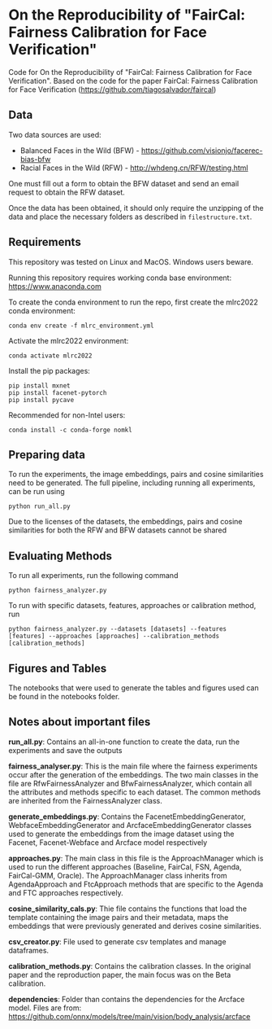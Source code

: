 ﻿# On the Reproducibility of "FairCal: Fairness Calibration for Face Verification"

Code for On the Reproducibility of "FairCal: Fairness Calibration for Face Verification". Based on the code for the paper FairCal: Fairness Calibration for Face Verification (https://github.com/tiagosalvador/faircal)

## Data

Two data sources are used:
- Balanced Faces in the Wild (BFW) - https://github.com/visionjo/facerec-bias-bfw
- Racial Faces in the Wild (RFW) - http://whdeng.cn/RFW/testing.html

One must fill out a form to obtain the BFW dataset and send an email request to obtain the RFW dataset.

Once the data has been obtained, it should only require the unzipping of the data and place the necessary folders as described in `filestructure.txt`.

## Requirements

This repository was tested on Linux and MacOS. Windows users beware.

Running this repository requires working conda base environment: https://www.anaconda.com

To create the conda environment to run the repo, first create the mlrc2022 conda environment:
```
conda env create -f mlrc_environment.yml
```
Activate the mlrc2022 environment: 
```
conda activate mlrc2022
```
Install the pip packages:
```
pip install mxnet
pip install facenet-pytorch
pip install pycave
```
Recommended for non-Intel users:

```
conda install -c conda-forge nomkl
```

## Preparing data


To run the experiments, the image embeddings, pairs and cosine similarities need to be generated. The full pipeline, including running all experiments, can be run using 
```
python run_all.py
```

Due to the licenses of the datasets, the embeddings, pairs and cosine similarities for both the RFW and BFW datasets cannot be shared

## Evaluating Methods

To run all experiments, run the following command
```
python fairness_analyzer.py
```

To run with specific datasets, features, approaches or calibration method, run
```
python fairness_analyzer.py --datasets [datasets] --features [features] --approaches [approaches] --calibration_methods [calibration_methods] 
```

## Figures and Tables

The notebooks that were used to generate the tables and figures used can be found in the notebooks folder. 

## Notes about important files

**run_all.py**: Contains an all-in-one function to create the data, run the experiments and save the outputs


**fairness_analyser.py**: This is the main file where the fairness experiments occur after the generation of the embeddings. The two main classes in the file are RfwFairnessAnalyzer and BfwFairnessAnalyzer, which contain all the attributes and methods specific to each dataset. The common methods are inherited from the FairnessAnalyzer class.

**generate_embeddings.py**: Contains the FacenetEmbeddingGenerator, WebfaceEmbeddingGenerator and ArcfaceEmbeddingGenerator classes used to generate the embeddings from the image dataset using the Facenet, Facenet-Webface and Arcface model respectively

**approaches.py**: The main class in this file is the ApproachManager which is used to run the different approaches (Baseline, FairCal, FSN, Agenda, FairCal-GMM, Oracle). The ApproachManager class inherits from AgendaApproach and FtcApproach methods that are specific to the Agenda and FTC approaches respectively.

**cosine_similarity_cals.py**: Thie file contains the functions that load the template containing the image pairs and their metadata, maps the embeddings that were previously generated and derives cosine similarities.

**csv_creator.py**: File used to generate csv templates and manage dataframes.

**calibration_methods.py**: Contains the calibration classes. In the original paper and the reproduction paper, the main focus was on the Beta calibration.

**dependencies**: Folder than contains the dependencies for the Arcface model. Files are from: https://github.com/onnx/models/tree/main/vision/body_analysis/arcface





